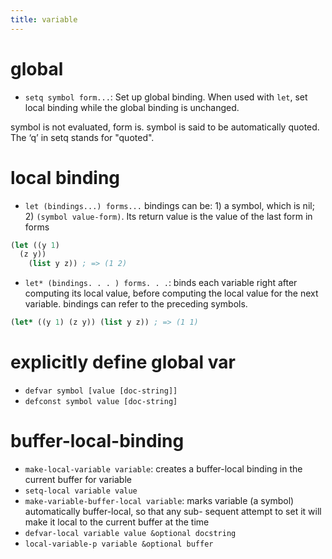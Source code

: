 ```yaml
---
title: variable
---
```


# global
* `setq symbol form...`: Set up global binding.
When used with `let`, set local binding while the global binding is unchanged.

symbol is not evaluated, form is. symbol is said to be automatically quoted.
The ‘q’ in setq stands for "quoted".

# local binding
* `let (bindings...) forms...`
bindings can be: 1) a symbol, which is nil; 2) `(symbol value-form)`.
Its return value is the value of the last form in forms

```lisp
(let ((y 1)
  (z y))
    (list y z)) ; => (1 2)
```

* `let* (bindings. . . ) forms. . .`: binds each variable right after computing its local value, before computing the local value for the next variable.
bindings can refer to the preceding symbols.

```lisp
(let* ((y 1) (z y)) (list y z)) ; => (1 1)
```

# explicitly define global var
* `defvar symbol [value [doc-string]]`
* `defconst symbol value [doc-string]`

# buffer-local-binding
* `make-local-variable variable`: creates a buffer-local binding in the current buffer for variable
* `setq-local variable value`
* `make-variable-buffer-local variable`: marks variable (a symbol) automatically buffer-local,
so that any sub- sequent attempt to set it will make it local to the current buffer at the time
* `defvar-local variable value &optional docstring`
* `local-variable-p variable &optional buffer`
